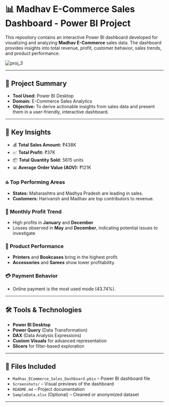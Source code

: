 # 📊 Madhav E-Commerce Sales Dashboard - Power BI Project

This repository contains an interactive Power BI dashboard developed for visualizing and analyzing **Madhav E-Commerce** sales data. The dashboard provides insights into total revenue, profit, customer behavior, sales trends, and product performance.

![proj_3](https://github.com/user-attachments/assets/da0ca105-76e7-46ed-8390-b7f2e4a4b680)



---

## 📌 Project Summary

- **Tool Used:** Power BI Desktop  
- **Domain:** E-Commerce Sales Analytics  
- **Objective:** To derive actionable insights from sales data and present them in a user-friendly, interactive dashboard.

---

## 🧠 Key Insights

- 💰 **Total Sales Amount:** ₹438K  
- 📈 **Total Profit:** ₹37K  
- 📦 **Total Quantity Sold:** 5615 units  
- 📊 **Average Order Value (AOV):** ₹121K  

### 🔝 Top Performing Areas
- **States:** Maharashtra and Madhya Pradesh are leading in sales.  
- **Customers:** Harivansh and Madhav are top contributors to revenue.

### 📅 Monthly Profit Trend
- High profits in **January** and **December**
- Losses observed in **May** and **December**, indicating potential issues to investigate

### 🛒 Product Performance
- **Printers** and **Bookcases** bring in the highest profit.
- **Accessories** and **Sarees** show lower profitability.

### 💳 Payment Behavior
- Online payment is the most used mode (43.74%).

---

## 🛠️ Tools & Technologies

- **Power BI Desktop**
- **Power Query** (Data Transformation)
- **DAX** (Data Analysis Expressions)
- **Custom Visuals** for advanced representation
- **Slicers** for filter-based exploration

---

## 📂 Files Included

- `Madhav_ECommerce_Sales_Dashboard.pbix` – Power BI dashboard file  
- `Screenshots/` – Visual previews of the dashboard  
- `README.md` – Project documentation  
- `SampleData.xlsx` (Optional) – Cleaned or anonymized dataset

---

